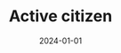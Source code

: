 ---
date: 2024-01-01
year: 2024
title: Active citizen
project: Heat Network Planning
customer: voluntary work
image: "/assets/images/evaluationTool.png"
description: I am part of a citizen's initative planning a local heat network. To evaluate the current state I am actively working on an open source tool that allows to collect data about heat and power consumption and shows it on a map. 
tech: remix, nodeJS, react, prisma
projectLink: evaluation tool github
projectLinkSrc: https://github.com/energiewende-palingen/evaluationTool
tagGroup: 
    - project 
    - other
---